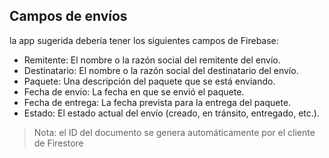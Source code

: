 ## Campos de envíos
la app sugerida debería tener los siguientes campos de Firebase:

- Remitente: El nombre o la razón social del remitente del envío.
- Destinatario: El nombre o la razón social del destinatario del envío.
- Paquete: Una descripción del paquete que se está enviando.
- Fecha de envío: La fecha en que se envió el paquete.
- Fecha de entrega: La fecha prevista para la entrega del paquete.
- Estado: El estado actual del envío (creado, en tránsito, entregado, etc.).

> Nota: el ID del documento se genera automáticamente por el cliente de Firestore 